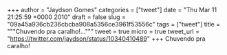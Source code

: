 
+++
author = "Jaydson Gomes"
categories = ["tweet"]
date = "Thu Mar 11 21:25:59 +0000 2010"
draft = false
slug = "09a45a936cb236cbcba908a5356ce3961f53556c"
tags = ["tweet"]
title = """Chuvendo pra caralho!..."""
tweet = true
micro = true
tweet_url = "https://twitter.com/jaydson/status/10340410489"
+++
Chuvendo pra caralho!
